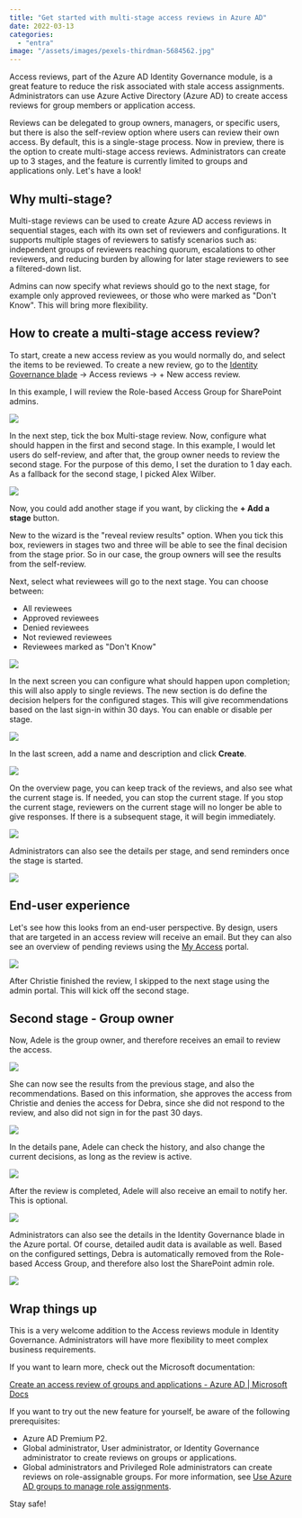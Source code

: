 ```yaml
---
title: "Get started with multi-stage access reviews in Azure AD"
date: 2022-03-13
categories: 
  - "entra"
image: "/assets/images/pexels-thirdman-5684562.jpg"
---
```


Access reviews, part of the Azure AD Identity Governance module, is a great feature to reduce the risk associated with stale access assignments. Administrators can use Azure Active Directory (Azure AD) to create access reviews for group members or application access.

Reviews can be delegated to group owners, managers, or specific users, but there is also the self-review option where users can review their own access. By default, this is a single-stage process. Now in preview, there is the option to create multi-stage access reviews. Administrators can create up to 3 stages, and the feature is currently limited to groups and applications only. Let's have a look!

## Why multi-stage?

Multi-stage reviews can be used to create Azure AD access reviews in sequential stages, each with its own set of reviewers and configurations. It supports multiple stages of reviewers to satisfy scenarios such as: independent groups of reviewers reaching quorum, escalations to other reviewers, and reducing burden by allowing for later stage reviewers to see a filtered-down list.

Admins can now specify what reviews should go to the next stage, for example only approved reviewees, or those who were marked as "Don't Know". This will bring more flexibility.

## How to create a multi-stage access review?

To start, create a new access review as you would normally do, and select the items to be reviewed. To create a new review, go to the [Identity Governance blade](https://portal.azure.com/#blade/Microsoft_AAD_ERM/DashboardBlade/Controls) -> Access reviews -> + New access review.

In this example, I will review the Role-based Access Group for SharePoint admins.

![](/assets/images/image.png)

In the next step, tick the box Multi-stage review. Now, configure what should happen in the first and second stage. In this example, I would let users do self-review, and after that, the group owner needs to review the second stage. For the purpose of this demo, I set the duration to 1 day each. As a fallback for the second stage, I picked Alex Wilber.

![](/assets/images/image-3.png)

Now, you could add another stage if you want, by clicking the **\+ Add a stage** button.

New to the wizard is the "reveal review results" option. When you tick this box, reviewers in stages two and three will be able to see the final decision from the stage prior. So in our case, the group owners will see the results from the self-review.

Next, select what reviewees will go to the next stage. You can choose between:

- All reviewees
- Approved reviewees
- Denied reviewees
- Not reviewed reviewees
- Reviewees marked as "Don't Know"

![](/assets/images/image-4.png)

In the next screen you can configure what should happen upon completion; this will also apply to single reviews. The new section is do define the decision helpers for the configured stages. This will give recommendations based on the last sign-in within 30 days. You can enable or disable per stage.

![](/assets/images/image-5.png)

In the last screen, add a name and description and click **Create**.

![](/assets/images/image-6.png)

On the overview page, you can keep track of the reviews, and also see what the current stage is. If needed, you can stop the current stage. If you stop the current stage, reviewers on the current stage will no longer be able to give responses. If there is a subsequent stage, it will begin immediately.

![](/assets/images/image-7.png)

Administrators can also see the details per stage, and send reminders once the stage is started.

![](/assets/images/image-8.png)

## End-user experience

Let's see how this looks from an end-user perspective. By design, users that are targeted in an access review will receive an email. But they can also see an overview of pending reviews using the [My Access](https://myaccess.microsoft.com/) portal.

![](/assets/images/image-9.png)

After Christie finished the review, I skipped to the next stage using the admin portal. This will kick off the second stage.

## Second stage - Group owner

Now, Adele is the group owner, and therefore receives an email to review the access.

![](/assets/images/image-10.png)

She can now see the results from the previous stage, and also the recommendations. Based on this information, she approves the access from Christie and denies the access for Debra, since she did not respond to the review, and also did not sign in for the past 30 days.

![](/assets/images/image-11.png)

In the details pane, Adele can check the history, and also change the current decisions, as long as the review is active.

![](/assets/images/image-12.png)

After the review is completed, Adele will also receive an email to notify her. This is optional.

![](/assets/images/image-13.png)

Administrators can also see the details in the Identity Governance blade in the Azure portal. Of course, detailed audit data is available as well. Based on the configured settings, Debra is automatically removed from the Role-based Access Group, and therefore also lost the SharePoint admin role.

![](/assets/images/image-14.png)

## Wrap things up

This is a very welcome addition to the Access reviews module in Identity Governance. Administrators will have more flexibility to meet complex business requirements.

If you want to learn more, check out the Microsoft documentation:

[Create an access review of groups and applications - Azure AD | Microsoft Docs](https://docs.microsoft.com/en-us/azure/active-directory/governance/create-access-review)

If you want to try out the new feature for yourself, be aware of the following prerequisites:

- Azure AD Premium P2.
- Global administrator, User administrator, or Identity Governance administrator to create reviews on groups or applications.
- Global administrators and Privileged Role administrators can create reviews on role-assignable groups. For more information, see [Use Azure AD groups to manage role assignments](https://docs.microsoft.com/en-us/azure/active-directory/roles/groups-concept).

Stay safe!
